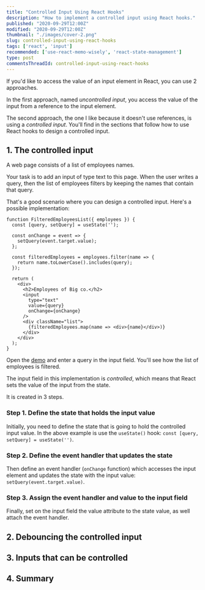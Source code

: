 ```yaml
---
title: "Controlled Input Using React Hooks"
description: "How to implement a controlled input using React hooks."
published: "2020-09-29T12:00Z"
modified: "2020-09-29T12:00Z"
thumbnail: "./images/cover-2.png"
slug: controlled-input-using-react-hooks
tags: ['react', 'input']
recommended: ['use-react-memo-wisely', 'react-state-management']
type: post
commentsThreadId: controlled-input-using-react-hooks
---
```


If you'd like to access the value of an input element in React, you can use 2 approaches. 

In the first approach, named *uncontrolled input*, you access the value of the input from a reference to the input element.  

The second approach, the one I like because it doesn't use references, is using a *controlled input*.  You'll find in the sections that follow how to use React hooks to design a controlled input.  

## 1. The controlled input

A web page consists of a list of employees names.  

Your task is to add an input of type text to this page. When the user writes a query, then the list of employees filters by keeping the names that contain that query.  

That's a good scenario where you can design a controlled input. Here's a possible implementation:

```javascript{2,4-6,17-18}
function FilteredEmployeesList({ employees }) {
  const [query, setQuery] = useState('');
  
  const onChange = event => {
    setQuery(event.target.value);
  };

  const filteredEmployees = employees.filter(name => {
    return name.toLowerCase().includes(query);
  });

  return (
    <div>
      <h2>Employees of Big co.</h2>
      <input 
        type="text" 
        value={query} 
        onChange={onChange}
      />
      <div className="list">
        {filteredEmployees.map(name => <div>{name}</div>)}
      </div>
    </div>
  );
}
```

Open the [demo]() and enter a query in the input field. You'll see how the list of employees is filtered.  

The input field in this implementation is *controlled*, which means that React sets the value of the input from the state.  

It is created in 3 steps.

### Step 1. Define the state that holds the input value

Initially, you need to define the state that is going to hold the controlled input value. In the above example is use the `useState()` hook: `const [query, setQuery] = useState('')`.  

### Step 2. Define the event handler that updates the state

Then define an event handler (`onChange` function) which accesses the input element and updates the state with the input value: `setQuery(event.target.value)`.  

### Step 3. Assign the event handler and value to the input field

Finally, set on the input field the value attribute to the state value, as well attach the event handler.  


## 2. Debouncing the controlled input

## 3. Inputs that can be controlled

## 4. Summary